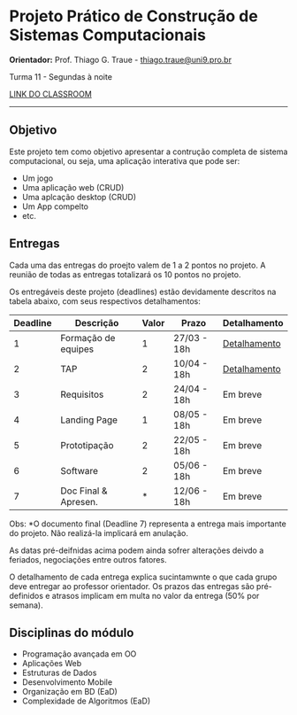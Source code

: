 # Projeto Prático de Construção de Sistemas Computacionais

**Orientador:** Prof. Thiago G. Traue - thiago.traue@uni9.pro.br

Turma 11 - Segundas à noite

[LINK DO CLASSROOM](https://classroom.google.com/c/NTkzODc0ODkzNDAy?cjc=orpmqxb)

***

## Objetivo

Este projeto tem como objetivo apresentar a contrução completa de sistema computacional, ou seja, uma aplicação interativa que pode ser:

- Um jogo
- Uma aplicação web (CRUD)
- Uma aplcação desktop (CRUD)
- Um App compelto
- etc.

## Entregas

Cada uma das entregas do proejto valem de 1 a 2 pontos no projeto. A reunião de todas as entregas totalizará os 10 pontos no projeto.

Os entregáveis deste projeto (deadlines) estão devidamente descritos na tabela abaixo, com seus respectivos detalhamentos:

| Deadline | Descrição           | Valor | Prazo       | Detalhamento |
|----------|---------------------|-------|-------------|--------------|
| 1        | Formação de equipes | 1     | 27/03 - 18h | [Detalhamento](https://docs.google.com/document/d/1RVBb8Yz8n6fgFCbADvU66IMxQQrls4_NM40XVk5GVH4) |
| 2        | TAP                 | 2     | 10/04 - 18h | [Detalhamento](https://docs.google.com/document/d/1IKGebm_Yt2GA-foI36DcZ6Euni085DixTnMqdYTMLSI) |
| 3        | Requisitos          | 2     | 24/04 - 18h | Em breve     |
| 4        | Landing Page        | 1     | 08/05 - 18h | Em breve     |
| 5        | Prototipação        | 2     | 22/05 - 18h | Em breve     |
| 6        | Software            | 2     | 05/06 - 18h | Em breve     |
| 7        | Doc Final & Apresen.| *     | 12/06 - 18h | Em breve     |

 Obs: *O documento final (Deadline 7) representa a entrega mais importante do projeto. Não realizá-la implicará em anulação.

 As datas pré-deifnidas acima podem ainda sofrer alterações deivdo a feriados, negociações entre outros fatores.

 O detalhamento de cada entrega explica sucintamwnte o que cada grupo deve entregar ao professor orientador. Os prazos das entregas são pré-definidos e atrasos implicam em multa no valor da entrega (50% por semana).

## Disciplinas do módulo

- Programação avançada em OO
- Aplicações Web
- Estruturas de Dados
- Desenvolvimento Mobile
- Organização em BD (EaD)
- Complexidade de Algoritmos (EaD)
